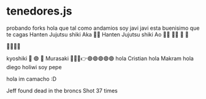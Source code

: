 # tenedores.js
probando forks
hola que tal como andamios soy javi
javi esta buenisimo que te cagas
Hanten Jujutsu shiki Aka 🫸🔴 Hanten Jujutsu shiki Ao 🫸🔵 🫸🔵 🔴 🫷

🔵🫸🫷🔴

kyoshiki 🫳 🟣 🫴 Murasaki 🫰🤞🤌👉🟣🟣🟣🟣🟣
hola Cristian
hola Makram
hola diego
holiwi soy pepe

hola im camacho :D

Jeff found dead in the broncs
Shot 37 times

